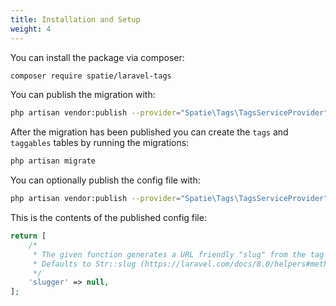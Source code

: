 ```yaml
---
title: Installation and Setup
weight: 4
---
```


You can install the package via composer:

``` bash
composer require spatie/laravel-tags
```

You can publish the migration with:
```bash
php artisan vendor:publish --provider="Spatie\Tags\TagsServiceProvider" --tag="tags-migrations"
```

After the migration has been published you can create the `tags` and `taggables` tables by running the migrations:

```bash
php artisan migrate
```

You can optionally publish the config file with:
```bash
php artisan vendor:publish --provider="Spatie\Tags\TagsServiceProvider" --tag="tags-onfig"
```

This is the contents of the published config file:

```php
return [
    /*
     * The given function generates a URL friendly "slug" from the tag name property before saving it.
     * Defaults to Str::slug (https://laravel.com/docs/8.0/helpers#method-str-slug)
     */
    'slugger' => null,
];
```

